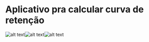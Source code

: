 # Aplicativo pra calcular curva de retenção

![alt text](https://github.com/marcyhel/app-Curva-de-Reten-o/blob/main/assets/1.jpeg)![alt text](https://github.com/marcyhel/app-Curva-de-Reten-o/blob/main/assets/2.jpeg)![alt text](https://github.com/marcyhel/app-Curva-de-Reten-o/blob/main/assets/3.jpeg)
